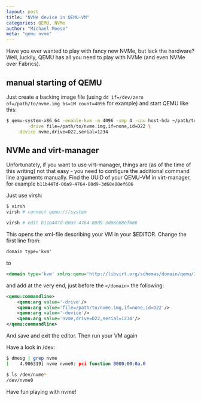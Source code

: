 ```yaml
---
layout: post
title: "NVMe device in QEMU-VM"
categories: QEMU, NVMe
author: "Michael Moese"
meta: "qemu nvme"
---
```


Have you ever wanted to play with fancy new NVMe, but lack the hardware?
Well, luckily, QEMU has all you need to play with NVMe (and even NVMe over Fabrics).

## manual starting of QEMU
Just create a backing image file (using ```dd if=/dev/zero of=/path/to/nvme.img bs=1M count=4096``` for example) and start QEMU like this:

``` bash
$ qemu-system-x86_64 -enable-kvm -m 4096 -smp 4 -cpu host-hda ~/path/to/qemu_disk.qcow2 -boot c \
        -drive file=/path/to/nvme.img,if=none,id=D22 \
	-device nvme,drive=D22,serial=1234
``` 

## NVMe and virt-manager
Unfortunately, if you want to use virt-manager, things are (as of the time of this writing) 
not that easy - you need to configure the additional command line arguments manually.
Find the UUID of your QEMU-VM in virt-manager, for example ```b11b447d-00a9-4764-80d9-3d68e88ef686```

Just use virsh:
``` bash
$ virsh
virsh # connect qemu:///system

virsh # edit b11b447d-00a9-4764-80d9-3d68e88ef686
```
This opens the xml-file describing your VM in your $EDITOR.
Change the first line from:
``` xml
domain type='kvm'
```
to 
``` xml
<domain type='kvm' xmlns:qemu='http://libvirt.org/schemas/domain/qemu/1.0'>
```
and add at the very end, just before the ```</domain>``` the following:
``` xml
<qemu:commandline>
	<qemu:arg value='-drive'/>
	<qemu:arg value='file=/path/to/nvme.img,if=none,id=D22'/>
	<qemu:arg value='-device'/>
	<qemu:arg value='nvme,drive=D22,serial=1234'/>
</qemu:commandline>
```
And save and exit the editor. Then run your VM again

Have a look in /dev:
``` bash
$ dmesg | grep nvme
[    4.906319] nvme nvme0: pci function 0000:00:0a.0

$ ls /dev/nvme*
/dev/nvme0
```

Have fun playing with nvme!

